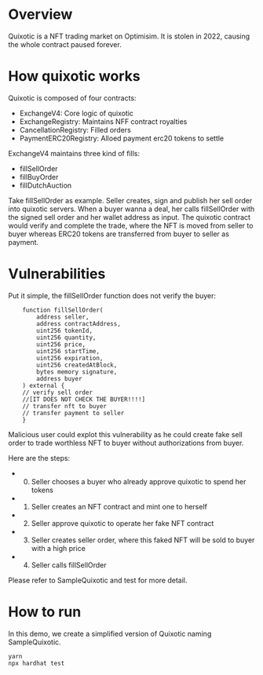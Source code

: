 # Overview

Quixotic is a NFT trading market on Optimisim. It is stolen in 2022, causing the whole contract paused forever.


# How quixotic works

Quixotic is composed of four contracts:

- ExchangeV4: Core logic of quixotic
- ExchangeRegistry: Maintains NFF contract royalties
- CancellationRegistry: Filled orders
- PaymentERC20Registry: Alloed payment erc20 tokens to settle

ExchangeV4 maintains three kind of fills:
- fillSellOrder
- fillBuyOrder
- fillDutchAuction

Take fillSellOrder as example. Seller creates, sign and publish her sell order into quixotic servers. When a buyer wanna a deal, her calls fillSellOrder with the signed sell order and her wallet address as input. The quixotic contract would verify and complete the trade, where the NFT is moved from seller to buyer whereas ERC20 tokens are transferred from buyer to seller as payment.

# Vulnerabilities

Put it simple, the fillSellOrder function does not verify the buyer:

```solidity
    function fillSellOrder(
        address seller,
        address contractAddress,
        uint256 tokenId,
        uint256 quantity,
        uint256 price,
        uint256 startTime,
        uint256 expiration,
        uint256 createdAtBlock,
        bytes memory signature,
        address buyer
    ) external { 
    // verify sell order
    //[IT DOES NOT CHECK THE BUYER!!!!]
    // transfer nft to buyer
    // transfer payment to seller
    }
```

Malicious user could explot this vulnerability as he could create fake sell order to trade worthless NFT to buyer without authorizations from buyer.

Here are the steps:
- 0) Seller chooses a buyer who already approve quixotic to spend her tokens

- 1) Seller creates an NFT contract and mint one to herself

- 2) Seller approve quixotic to operate her fake NFT contract

- 3) Seller creates seller order, where this faked NFT will be sold to buyer with a high price

- 4) Seller calls fillSellOrder

Please refer to SampleQuixotic and test for more detail.

# How to run
In this demo, we create a simplified version of Quixotic naming SampleQuixotic.

```
yarn
npx hardhat test
```

